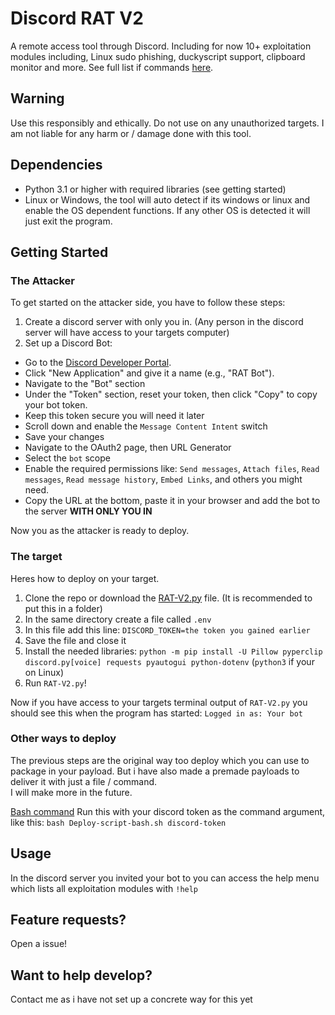 # Discord RAT V2

A remote access tool through Discord. Including for now 10+ exploitation modules including, Linux sudo phishing, duckyscript support, clipboard monitor and more. See full list if commands [here](help_menu.md).

## Warning

Use this responsibly and ethically. Do not use on any unauthorized targets. I am not liable for any harm or / damage done with this tool.

## Dependencies

- Python 3.1 or higher with required libraries (see getting started)
- Linux or Windows, the tool will auto detect if its windows or linux and enable the OS dependent functions. If any other OS is detected it will just exit the program.

## Getting Started

### The Attacker

To get started on the attacker side, you have to follow these steps:

1. Create a discord server with only you in. (Any person in the discord server will have access to your targets computer)
2. Set up a Discord Bot:
- Go to the [Discord Developer Portal](https://discord.com/developers/applications).
- Click "New Application" and give it a name (e.g., "RAT Bot").
- Navigate to the "Bot" section
- Under the "Token" section, reset your token, then click "Copy" to copy your bot token.
- Keep this token secure you will need it later
- Scroll down and enable the `Message Content Intent` switch
- Save your changes
- Navigate to the OAuth2 page, then URL Generator
- Select the `bot` scope
- Enable the required permissions like: `Send messages`, `Attach files`, `Read messages`, `Read message history`, `Embed Links`, and others you might need.
- Copy the URL at the bottom, paste it in your browser and add the bot to the server **WITH ONLY YOU IN**

Now you as the attacker is ready to deploy.

### The target

Heres how to deploy on your target.

1. Clone the repo or download the [RAT-V2.py](RAT-V2.py) file. (It is recommended to put this in a folder)
2. In the same directory create a file called `.env`
3. In this file add this line:
```DISCORD_TOKEN=the token you gained earlier```
4. Save the file and close it
5. Install the needed libraries:
```python -m pip install -U Pillow pyperclip discord.py[voice] requests pyautogui python-dotenv``` (`python3` if your on Linux)
6. Run `RAT-V2.py`!

Now if you have access to your targets terminal output of `RAT-V2.py` you should see this when the program has started: `Logged in as: Your bot`

### Other ways to deploy

The previous steps are the original way too deploy which you can use to package in your payload.
But i have also made a premade payloads to deliver it with just a file / command.  
I will make more in the future.

[Bash command](Deploy-script-bash.sh) Run this with your discord token as the command argument, like this: `bash Deploy-script-bash.sh discord-token`

## Usage

In the discord server you invited your bot to you can access the help menu which lists all exploitation modules with `!help`

## Feature requests?

Open a issue!

## Want to help develop?

Contact me as i have not set up a concrete way for this yet

